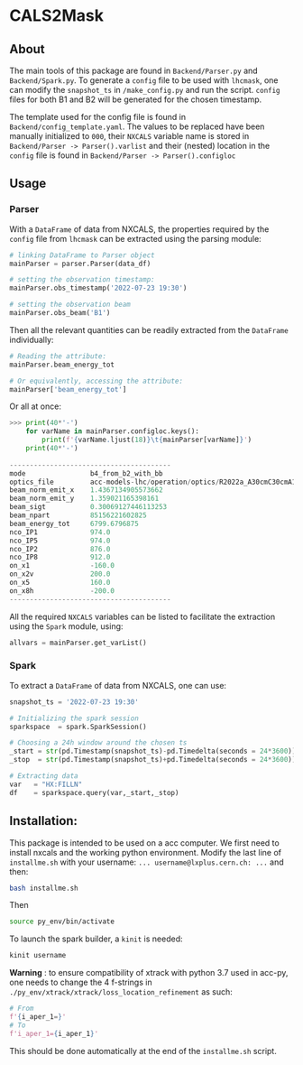 # CALS2Mask

## About
The main tools of this package are found in `Backend/Parser.py` and `Backend/Spark.py`. To generate a `config` file to be used with `lhcmask`, one can modify the `snapshot_ts` in `/make_config.py` and run the script. `config` files for both B1 and B2 will be generated for the chosen timestamp.

The template used for the config file is found in `Backend/config_template.yaml`. The values to be replaced have been manually initialized to `000`, their `NXCALS` variable name is stored in `Backend/Parser -> Parser().varlist` and their (nested) location in the `config` file is found in `Backend/Parser -> Parser().configloc`


## Usage
### Parser
With a `DataFrame` of data from NXCALS, the properties required by the `config` file from `lhcmask` can be extracted using the parsing module:
```python
# linking DataFrame to Parser object
mainParser = parser.Parser(data_df)

# setting the observation timestamp:
mainParser.obs_timestamp('2022-07-23 19:30')

# setting the observation beam
mainParser.obs_beam('B1')
```

Then all the relevant quantities can be readily extracted from the `DataFrame` individually:
```python
# Reading the attribute:
mainParser.beam_energy_tot

# Or equivalently, accessing the attribute:
mainParser['beam_energy_tot']
```

Or all at once:
```python
>>> print(40*'-')
    for varName in mainParser.configloc.keys():
        print(f'{varName.ljust(18)}\t{mainParser[varName]}')
    print(40*'-')
    
----------------------------------------
mode              	b4_from_b2_with_bb
optics_file       	acc-models-lhc/operation/optics/R2022a_A30cmC30cmA10mL200cm.madx
beam_norm_emit_x  	1.4367134905573662
beam_norm_emit_y  	1.359021165398161
beam_sigt         	0.30069127446113253
beam_npart        	85156221602825
beam_energy_tot   	6799.6796875
nco_IP1           	974.0
nco_IP5           	974.0
nco_IP2           	876.0
nco_IP8           	912.0
on_x1             	-160.0
on_x2v            	200.0
on_x5             	160.0
on_x8h            	-200.0
----------------------------------------
```


All the required `NXCALS` variables can be listed to facilitate the extraction using the `Spark` module, using:
```python
allvars = mainParser.get_varList()
```



### Spark
To extract a `DataFrame` of data from NXCALS, one can use:
```python
snapshot_ts = '2022-07-23 19:30'

# Initializing the spark session
sparkspace  = spark.SparkSession()

# Choosing a 24h window around the chosen ts
_start = str(pd.Timestamp(snapshot_ts)-pd.Timedelta(seconds = 24*3600))
_stop  = str(pd.Timestamp(snapshot_ts)+pd.Timedelta(seconds = 24*3600))

# Extracting data
var   = "HX:FILLN"
df    = sparkspace.query(var,_start,_stop)
```






## Installation:
This package is intended to be used on a acc computer. We first need to install nxcals and the working python environment. Modify the last line of `installme.sh` with your username: `... username@lxplus.cern.ch: ...` and then:
```bash
bash installme.sh 
```

Then 
```bash
source py_env/bin/activate 
```

To launch the spark builder, a `kinit` is needed:
```bash
kinit username
```

**Warning** : to ensure compatibility of xtrack with python 3.7 used in acc-py, one needs to change the 4 f-strings in `./py_env/xtrack/xtrack/loss_location_refinement` as such:
```python
# From 
f'{i_aper_1=}'
# To
f'i_aper_1={i_aper_1}'
```
This should be done automatically at the end of the `installme.sh` script.






